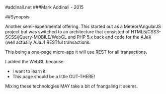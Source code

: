 #addinall.net
###Mark Addinall - 2015

##Synopsis

Another semi-experimental offering.  This started out as a Meteor/AngularJS project but was switched to an architecture 
that consisted of HTML5/CSS3-SCSS/jQuery-MOBILE/WebGL and PHP 5.x back end code for the AJaX (well actually AJaJ) RESTful
transactions.

This being a one-page micro-app it will use REST for all transactions.  

I added the WebGL because:
* I want to learn it
* This page should be a little OUT-THERE!

Mixing these technologies MAY take a bit of fnangaling it seems.
